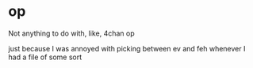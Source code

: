 op
===

Not anything to do with, like, 4chan op

just because I was annoyed with picking between ev and feh whenever I had a file of some sort
